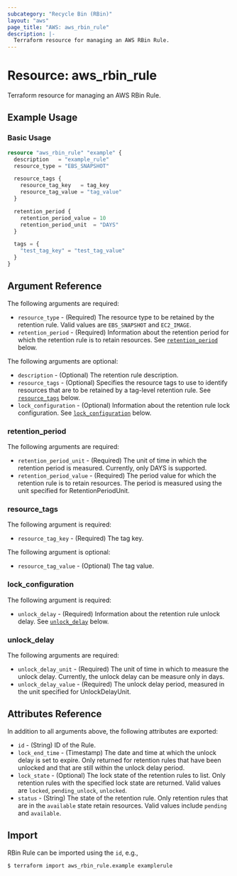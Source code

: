 ```yaml
---
subcategory: "Recycle Bin (RBin)"
layout: "aws"
page_title: "AWS: aws_rbin_rule"
description: |-
  Terraform resource for managing an AWS RBin Rule.
---
```


# Resource: aws_rbin_rule

Terraform resource for managing an AWS RBin Rule.

## Example Usage

### Basic Usage

```terraform
resource "aws_rbin_rule" "example" {
  description   = "example_rule"
  resource_type = "EBS_SNAPSHOT"

  resource_tags {
    resource_tag_key   = tag_key
    resource_tag_value = "tag_value"
  }

  retention_period {
    retention_period_value = 10
    retention_period_unit  = "DAYS"
  }

  tags = {
    "test_tag_key" = "test_tag_value"
  }
}
```

## Argument Reference

The following arguments are required:

* `resource_type` - (Required) The resource type to be retained by the retention rule. Valid values are `EBS_SNAPSHOT` and `EC2_IMAGE`.
* `retention_period` - (Required) Information about the retention period for which the retention rule is to retain resources. See [`retention_period`](#retention_period) below.

The following arguments are optional:

* `description` - (Optional) The retention rule description.
* `resource_tags` - (Optional) Specifies the resource tags to use to identify resources that are to be retained by a tag-level retention rule. See [`resource_tags`](#resource_tags) below.
* `lock_configuration` - (Optional) Information about the retention rule lock configuration. See [`lock_configuration`](#lock_configuration) below.

### retention_period

The following arguments are required:

* `retention_period_unit` - (Required) The unit of time in which the retention period is measured. Currently, only DAYS is supported.
* `retention_period_value` - (Required) The period value for which the retention rule is to retain resources. The period is measured using the unit specified for RetentionPeriodUnit.

### resource_tags

The following argument is required:

* `resource_tag_key` - (Required) The tag key.

The following argument is optional:

* `resource_tag_value` - (Optional) The tag value.

### lock_configuration

The following argument is required:

* `unlock_delay` - (Required) Information about the retention rule unlock delay. See [`unlock_delay`](#unlock_delay) below.

### unlock_delay

The following arguments are required:

* `unlock_delay_unit` - (Required) The unit of time in which to measure the unlock delay. Currently, the unlock delay can be measure only in days.
* `unlock_delay_value` - (Required) The unlock delay period, measured in the unit specified for UnlockDelayUnit.

## Attributes Reference

In addition to all arguments above, the following attributes are exported:

* `id` - (String) ID of the Rule.
* `lock_end_time` - (Timestamp) The date and time at which the unlock delay is set to expire. Only returned for retention rules that have been unlocked and that are still within the unlock delay period.
* `lock_state` - (Optional) The lock state of the retention rules to list. Only retention rules with the specified lock state are returned. Valid values are `locked`, `pending_unlock`, `unlocked`.
* `status` - (String) The state of the retention rule. Only retention rules that are in the `available` state retain resources. Valid values include `pending` and `available`.

## Import

RBin Rule can be imported using the `id`, e.g.,

```
$ terraform import aws_rbin_rule.example examplerule
```
